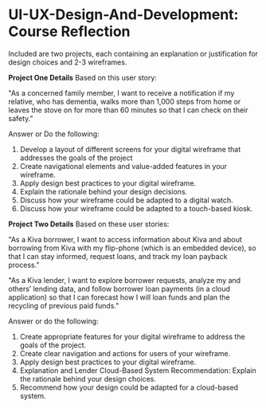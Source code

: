 # UI-UX-Design-And-Development: Course Reflection

Included are two projects, each containing an explanation  or justification for design choices and 2-3 wireframes. 

**Project One Details**
Based on this user story:

"As a concerned family member, I want to receive a notification if my relative, who has dementia, walks more than 1,000 steps from home or leaves the stove on for more than 60 minutes so that I can check on their safety."

Answer or Do the following:
1) Develop a layout of different screens for your digital wireframe that addresses the goals of the project
2) Create navigational elements and value-added features in your wireframe.
3) Apply design best practices to your digital wireframe.
4) Explain the rationale behind your design decisions.
5) Discuss how your wireframe could be adapted to a digital watch.
6) Discuss how your wireframe could be adapted to a touch-based kiosk.

**Project Two Details**
Based on these user stories:

"As a Kiva borrower, I want to access information about Kiva and about borrowing from Kiva with my flip-phone (which is an embedded device), so that I can stay informed, request loans, and track my loan payback process."

"As a Kiva lender, I want to explore borrower requests, analyze my and others’ lending data, and follow borrower loan payments (in a cloud application) so that I can forecast how I will loan funds and plan the recycling of previous paid funds."

Answer or do the following:
1) Create appropriate features for your digital wireframe to address the goals of the project. 
2) Create clear navigation and actions for users of your wireframe.
3) Apply design best practices to your digital wireframe.
4) Explanation and Lender Cloud-Based System Recommendation: Explain the rationale behind your design choices.
5) Recommend how your design could be adapted for a cloud-based system.
